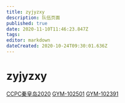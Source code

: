 ```yaml
---
title: zyjyzxy
description: 队伍页面
published: true
date: 2020-11-10T11:46:23.847Z
tags: 
editor: markdown
dateCreated: 2020-10-24T09:30:01.636Z
---
```


# zyjyzxy

[CCPC秦皇岛2020](/team/zyjyzxy/team/CCPC秦皇岛2020)
[GYM-102501](/team/zyjyzxy/GYM-102501)
[GYM-102391](/team/zyjyzxy/GYM-102391)